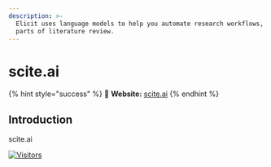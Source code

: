 ```yaml
---
description: >-
  Elicit uses language models to help you automate research workflows, like
  parts of literature review.
---
```


# scite.ai

{% hint style="success" %}
🔗 **Website:** [scite.ai](https://scite.ai/)
{% endhint %}

## Introduction

scite.ai

[![Visitors](https://api.visitorbadge.io/api/visitors?path=https%3A%2F%2Fgithub.com%2Fdrshahizan\&labelColor=%23697689\&countColor=%23555555\&style=plastic)](https://visitorbadge.io/status?path=https%3A%2F%2Fgithub.com%2Fdrshahizan)
